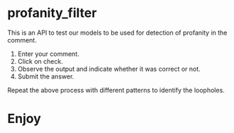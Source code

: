 # profanity_filter

This is an API to test our models to be used for detection of profanity in the comment.

1. Enter your comment.
2. Click on check.
3. Observe the output and indicate whether it was correct or not. 
4. Submit the answer.

Repeat the above process with different patterns to identify the loopholes.

# Enjoy

